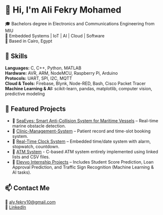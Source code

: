 # 👋 Hi, I'm Ali Fekry Mohamed

🎓 Bachelors degree in Electronics and Communications Engineering from MIU  
🔧 Embedded Systems | IoT | AI | Cloud | Software  
📍 Based in Cairo, Egypt

## 🔧 Skills
**Languages:** C, C++, Python, MATLAB  
**Hardware:** AVR, ARM, NodeMCU, Raspberry Pi, Arduino  
**Protocols:** UART, SPI, I2C, MQTT  
**Cloud & Tools:** Firebase, Blynk, Node-RED, Bash, Cisco Packet Tracer
**Machine Learning & AI:** scikit-learn, pandas, matplotlib, computer vision, predictive modeling

## 📂 Featured Projects
- 🔹 [SeaEyes: Smart Anti-Collision System for Maritime Vessels](https://github.com/Ali-Fekry/SeaEyes-Smart-Anti-Collision-System-for-Maritime-Vessels) – Real-time marine obstacle detection. 
- 🔹 [Clinic-Management-System](https://github.com/Ali-Fekry/Clinic-Management-System) – Patient record and time-slot booking system.  
- 🔹 [Real-Time Clock System](https://github.com/Ali-Fekry/Real-Time-Clock-System) – Embedded time/date system with alarm, stopwatch, countdown.
- 🔹 [ATM System](https://github.com/Ali-Fekry/ATM-system-using-linked-lists-and-CSV-files) - C-based ATM system entirely implemented using linked lists and CSV files.
- 🔹 [Elevvo Internship Projects](#) – Includes Student Score Prediction, Loan Approval Prediction, and Traffic Sign Recognition (Machine Learning & AI tasks).

## 📫 Contact Me
📧 aly.fekry10@gmail.com  
🔗 [LinkedIn](https://www.linkedin.com/in/ali-fekry)  
